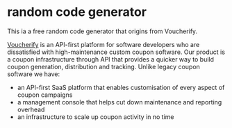 # random code generator

This ia a free random code generator that origins from Voucherify. 

[Voucherify](http://voucherify.io?utm_source=github&utm_medium=opensource&utm_campaign=acq) is an API-first platform for software developers who are dissatisfied with high-maintenance custom coupon software. Our product is a coupon infrastructure through API that provides a quicker way to build coupon generation, distribution and tracking. Unlike legacy coupon software we have:

* an API-first SaaS platform that enables customisation of every aspect of coupon campaigns
* a management console that helps cut down maintenance and reporting overhead
* an infrastructure to scale up coupon activity in no time
